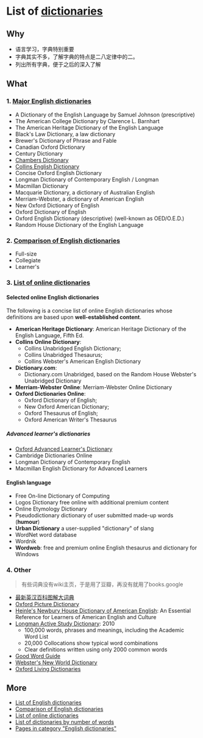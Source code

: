 # List of [dictionaries](https://www.wikiwand.com/en/Dictionary#/Major_English_dictionaries)

## Why

* 语言学习，字典特别重要
* 字典其实不多，了解字典的特点是二八定律中的二。
* 列出所有字典，便于之后的深入了解

## What

### 1. [Major English dictionaries](https://www.wikiwand.com/en/Dictionary#/Major_English_dictionaries)

* A Dictionary of the English Language by Samuel Johnson (prescriptive)
* The American College Dictionary by Clarence L. Barnhart
* The American Heritage Dictionary of the English Language
* Black's Law Dictionary, a law dictionary
* Brewer's Dictionary of Phrase and Fable
* Canadian Oxford Dictionary
* Century Dictionary
* [Chambers Dictionary](https://www.wikiwand.com/en/Chambers_Dictionary)
* [Collins English Dictionary](https://www.wikiwand.com/en/Collins_English_Dictionary)
* Concise Oxford English Dictionary
* Longman Dictionary of Contemporary English / Longman
* Macmillan Dictionary
* Macquarie Dictionary, a dictionary of Australian English
* Merriam-Webster, a dictionary of American English
* New Oxford Dictionary of English
* Oxford Dictionary of English
* Oxford English Dictionary (descriptive) (well-known as OED/O.E.D.)
* Random House Dictionary of the English Language

### 2. [Comparison of English dictionaries](https://www.wikiwand.com/en/Comparison_of_English_dictionaries)

* Full-size
* Collegiate
* Learner's


### 3. [List of online dictionaries](https://www.wikiwand.com/en/List_of_online_dictionaries)

#### Selected online English dictionaries

The following is a concise list of online English dictionaries whose definitions are based upon **well-established content**.

* **American Heritage Dictionary**: American Heritage Dictionary of the English Language, Fifth Ed.
* **Collins Online Dictionary**: 
	* Collins Unabridged English Dictionary; 
	* Collins Unabridged Thesaurus; 
	* Collins Webster's American English Dictionary
* **Dictionary.com**:
	* Dictionary.com Unabridged, based on the Random House Webster's Unabridged Dictionary
* **Merriam-Webster Online**: Merriam-Webster Online Dictionary
* **Oxford Dictionaries Online**: 
	* Oxford Dictionary of English; 
	* New Oxford American Dictionary; 
	* Oxford Thesaurus of English; 
	* Oxford American Writer's Thesaurus

##### Advanced learner's dictionaries

* [Oxford Advanced Learner's Dictionary](https://www.wikiwand.com/en/Oxford_Advanced_Learner%27s_Dictionary)
* Cambridge Dictionaries Online
* Longman Dictionary of Contemporary English
* Macmillan English Dictionary for Advanced Learners

#### English language

* Free On-line Dictionary of Computing
* Logos Dictionary free online with additional premium content
* Online Etymology Dictionary
* Pseudodictionary dictionary of user submitted made-up words (**humour**)
* **Urban Dictionary** a user-supplied "dictionary" of slang
* WordNet word database
* Wordnik
* **Wordweb**: free and premium online English thesaurus and dictionary for Windows

### 4. Other

> 有些词典没有wiki主页，于是用了豆瓣，再没有就用了books.google

* [最新英汉百科图解大词典](https://book.douban.com/subject/26754031/)
* [Oxford Picture Dictionary](https://book.douban.com/subject/3914998/)
* [Heinle's Newbury House Dictionary of American English](https://book.douban.com/subject/3527159/): An Essential Reference for Learners of American English and Culture
* [Longman Active Study Dictionary](https://books.google.com/books/about/Longman_Active_Study_Dictionary.html?id=nEj8ug_9jIkC): 2010
	* 100,000 words, phrases and meanings, including the Academic Word List
	* 20,000 Collocations show typical word combinations
	* Clear definitions written using only 2000 common words
* [Good Word Guide](https://book.douban.com/subject/4368377/)
* [Webster's New World Dictionary](https://www.wikiwand.com/en/Webster%27s_New_World_Dictionary)
* [Oxford Living Dictionaries](https://english.meta.stackexchange.com/questions/13240/rip-oxford-living-dictionaries)
 

## More 

* [List of English dictionaries](https://www.wikiwand.com/en/Dictionary#/Major_English_dictionaries)
* [Comparison of English dictionaries](https://www.wikiwand.com/en/Comparison_of_English_dictionaries)
* [List of online dictionaries](https://www.wikiwand.com/en/List_of_online_dictionaries)
* [List of dictionaries by number of words](https://www.wikiwand.com/en/List_of_dictionaries_by_number_of_words)
* [Pages in category "English dictionaries"](https://en.wikipedia.org/wiki/Category:English_dictionaries)